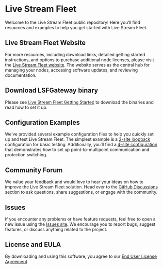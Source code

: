 # Live Stream Fleet

Welcome to the Live Stream Fleet public repository! Here you'll find resources and examples to help you get started with Live Stream Fleet.

## Live Stream Fleet Website

For more resources, including download links, detailed getting started instructions, and options to purchase additional node licenses, please visit the [Live Stream Fleet website](https://livestreamfleet.com). The website serves as the central hub for managing your nodes, accessing software updates, and reviewing documentation.

## Download LSFGateway binary

Please see [Live Stream Fleet Getting Started](https://livestreamfleet.com/pages/download) to download the binaries and read how to set it up.

## Configuration Examples

We’ve provided several example configuration files to help you quickly set up and test Live Stream Fleet. The simplest example is a [2-site loopback](https://livestreamfleet.github.io/public/tree/main/2site_loopback) configuration for basic testing. Additionally, you’ll find a [4-site configuration](https://github.com/LiveStreamFleet/public/tree/main/4sites_protection_switching) that demonstrates how to set up point-to-multipoint communication and protection switching.

## Community Forum

We value your feedback and would love to hear your ideas on how to improve the Live Stream Fleet solution. Head over to the [GitHub Discussions](https://github.com/LiveStreamFleet/public/discussions) section to ask questions, share suggestions, or engage with the community.

## Issues

If you encounter any problems or have feature requests, feel free to open a new issue using the [Issues site](https://github.com/LiveStreamFleet/public/issues). We encourage you to report bugs, suggest features, or discuss anything related to the project.

## License and EULA
By downloading and using this software, you agree to our [End User License Agreement](https://livestreamfleet.github.io/public/eula.html).

